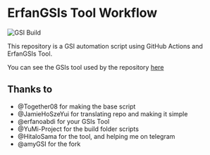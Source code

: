 # ErfanGSIs Tool Workflow


![GSI Build](https://github.com/amyGSI/ErfanGSIs-Builder/workflows/GSI%20Build/badge.svg)

This repository is a GSI automation script using GitHub Actions and ErfanGSIs Tool.

You can see the GSIs tool used by the repository [here](https://github.com/00p513-dev/ErfanGSIs)

## Thanks to

* @Together08 for making the base script
* @JamieHoSzeYui for translating repo and making it simple
* @erfanoabdi for your GSIs Tool
* @YuMi-Project for the build folder scripts
* @HitaloSama for the tool, and helping me on telegram
* @amyGSI for the fork
